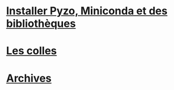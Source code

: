 ---
---

# [Installer Pyzo, Miniconda et des bibliothèques](tuto-pyzo.md) 

# [Les colles](prog/programmes.md)

# [Archives](archives/menu.md)